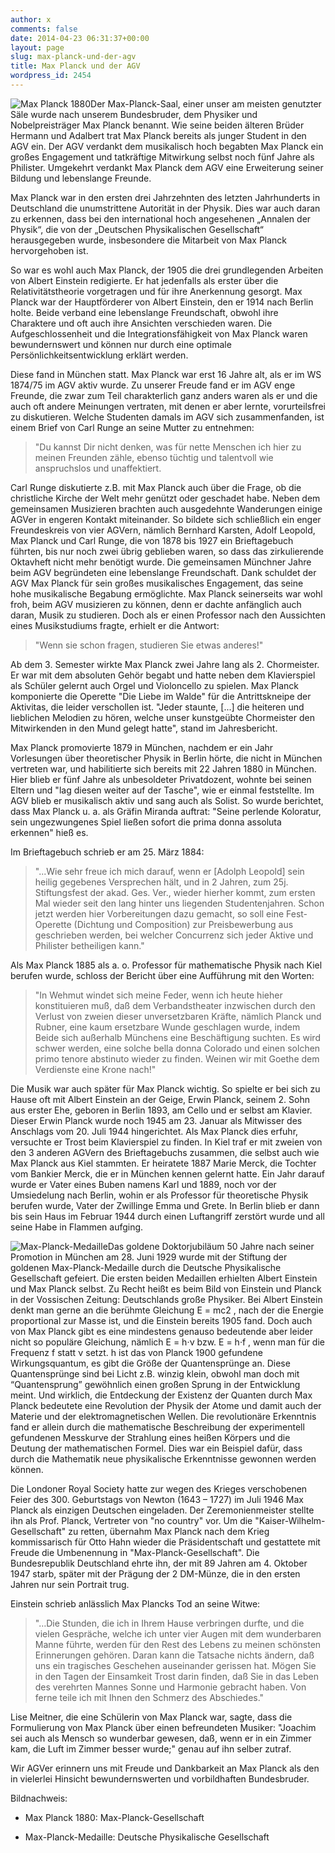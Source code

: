```yaml
---
author: x
comments: false
date: 2014-04-23 06:31:37+00:00
layout: page
slug: max-planck-und-der-agv
title: Max Planck und der AGV
wordpress_id: 2454
---
```


![Max Planck 1880](https://www.agv-muenchen.de/wp-content/uploads/2014/04/Planck-23.jpg)Der Max-Planck-Saal, einer unser am meisten genutzter Säle wurde nach unserem Bundesbruder, dem Physiker und Nobelpreisträger Max Planck benannt. Wie seine beiden älteren Brüder Hermann und Adalbert trat Max Planck bereits als junger Student in den AGV ein. Der AGV verdankt dem musikalisch hoch begabten Max Planck ein großes Engagement und tatkräftige Mitwirkung selbst noch fünf Jahre als Philister. Umgekehrt verdankt Max Planck dem AGV eine Erweiterung seiner Bildung und lebenslange Freunde.

Max Planck war in den ersten drei Jahrzehnten des letzten Jahrhunderts in Deutschland die unumstrittene Autorität in der Physik. Dies war auch daran zu erkennen, dass bei den international hoch angesehenen „Annalen der Physik“, die von der „Deutschen Physikalischen Gesellschaft“ herausgegeben wurde, insbesondere die Mitarbeit von Max Planck hervorgehoben ist.

So war es wohl auch Max Planck, der 1905 die drei grundlegenden Arbeiten von Albert Einstein redigierte. Er hat jedenfalls als erster über die Relativitätstheorie vorgetragen und für ihre Anerkennung gesorgt. Max Planck war der Hauptförderer von Albert Einstein, den er 1914 nach Berlin holte. Beide verband eine lebenslange Freundschaft, obwohl ihre Charaktere und oft auch ihre Ansichten verschieden waren. Die Aufgeschlossenheit und die Integrationsfähigkeit von Max Planck waren bewundernswert und können nur durch eine optimale Persönlichkeitsentwicklung erklärt werden.

Diese fand in München statt. Max Planck war erst 16 Jahre alt, als er im WS 1874/75 im AGV aktiv wurde. Zu unserer Freude fand er im AGV enge Freunde, die zwar zum Teil charakterlich ganz anders waren als er und die auch oft andere Meinungen vertraten, mit denen er aber lernte, vorurteilsfrei zu diskutieren. Welche Studenten damals im AGV sich zusammenfanden, ist einem Brief von Carl Runge an seine Mutter zu entnehmen:

<blockquote>"Du kannst Dir nicht denken, was für nette Menschen ich hier zu meinen Freunden zähle, ebenso tüchtig und talentvoll wie anspruchslos und unaffektiert.</blockquote>
Carl Runge diskutierte z.B. mit Max Planck auch über die Frage, ob die christliche Kirche der Welt mehr genützt oder geschadet habe. Neben dem gemeinsamen Musizieren brachten auch ausgedehnte Wanderungen einige AGVer in engeren Kontakt miteinander. So bildete sich schließlich  ein enger Freundeskreis von vier AGVern, nämlich Bernhard Karsten, Adolf Leopold, Max Planck und Carl Runge, die von 1878 bis 1927 ein Brieftagebuch führten, bis nur noch zwei übrig geblieben waren, so dass das zirkulierende Oktavheft nicht mehr benötigt wurde. Die gemeinsamen Münchner Jahre  beim AGV begründeten eine lebenslange Freundschaft.
Dank schuldet der AGV Max Planck für sein großes musikalisches Engagement, das seine hohe musikalische Begabung ermöglichte. Max Planck seinerseits war wohl froh, beim AGV musizieren zu können, denn er dachte anfänglich auch daran, Musik zu studieren. Doch als er einen Professor nach den Aussichten eines Musikstudiums fragte, erhielt er die Antwort:

<blockquote>"Wenn sie schon fragen, studieren Sie etwas anderes!"</blockquote>

Ab dem 3. Semester wirkte  Max Planck zwei Jahre lang als 2. Chormeister. Er war mit dem absoluten Gehör begabt und hatte neben dem Klavierspiel als Schüler gelernt auch Orgel und Violoncello zu spielen. Max Planck komponierte die Operette "Die Liebe im Walde" für die Antrittskneipe der Aktivitas, die leider verschollen ist.
"Jeder staunte, [...] die heiteren und lieblichen Melodien zu hören, welche unser kunstgeübte Chormeister den Mitwirkenden in den Mund gelegt hatte", stand im Jahresbericht.

Max Planck promovierte 1879 in München, nachdem er ein Jahr Vorlesungen über theoretischer Physik in Berlin hörte, die nicht in München vertreten war, und habilitierte sich bereits mit 22 Jahren 1880 in München. Hier blieb er fünf Jahre als unbesoldeter Privatdozent, wohnte bei seinen Eltern und "lag diesen weiter auf der Tasche", wie er einmal feststellte.
Im AGV blieb er musikalisch aktiv und sang auch als Solist. So wurde berichtet, dass Max Planck u. a. als Gräfin Miranda auftrat: "Seine perlende Koloratur, sein ungezwungenes Spiel ließen sofort die prima donna assoluta erkennen" hieß es.

Im Brieftagebuch schrieb er am 25. März 1884:
<blockquote>"...Wie sehr freue ich mich darauf, wenn er [Adolph Leopold] sein heilig gegebenes Versprechen hält, und in 2 Jahren, zum 25j. Stiftungsfest der akad. Ges. Ver., wieder hierher kommt, zum ersten Mal wieder seit den lang hinter uns liegenden Studentenjahren. Schon jetzt werden hier Vorbereitungen dazu gemacht, so soll eine Fest-Operette (Dichtung und Composition) zur Preisbewerbung aus geschrieben werden, bei welcher Concurrenz sich jeder Aktive und Philister betheiligen kann."</blockquote>
Als Max Planck 1885 als a. o. Professor für mathematische Physik nach Kiel berufen wurde, schloss der Bericht über eine Aufführung mit den Worten:
<blockquote>"In Wehmut windet sich meine Feder, wenn ich heute hieher konstituieren muß, daß dem Verbandstheater inzwischen durch den Verlust von zweien dieser unversetzbaren Kräfte, nämlich Planck und Rubner, eine kaum ersetzbare Wunde geschlagen wurde, indem Beide sich außerhalb Münchens eine Beschäftigung suchten. Es wird schwer werden, eine solche bella donna Colorado und einen solchen primo tenore abstinuto wieder zu finden. Weinen wir mit Goethe dem Verdienste eine Krone nach!"</blockquote>
Die Musik war auch später für Max Planck wichtig. So spielte er bei sich zu Hause oft mit Albert Einstein an der Geige, Erwin Planck, seinem 2. Sohn aus erster Ehe, geboren in Berlin 1893, am Cello und er selbst am Klavier. Dieser Erwin Planck wurde noch 1945 am 23. Januar als Mitwisser des Anschlags vom 20. Juli 1944 hingerichtet. Als Max Planck dies erfuhr, versuchte er Trost beim Klavierspiel zu finden.
In Kiel traf er mit zweien von den 3 anderen AGVern  des Brieftagebuchs zusammen, die selbst auch  wie Max Planck aus Kiel stammten. Er heiratete 1887 Marie Merck, die Tochter vom Bankier Merck, die er in München kennen gelernt hatte. Ein Jahr darauf wurde er Vater eines Buben namens Karl und 1889, noch vor der Umsiedelung nach Berlin, wohin er als Professor für theoretische Physik berufen wurde, Vater der Zwillinge Emma und Grete. In Berlin blieb er dann bis sein Haus im Februar 1944 durch einen Luftangriff zerstört wurde und all seine Habe in Flammen aufging.

![Max-Planck-Medaille](https://www.agv-muenchen.de/wp-content/uploads/2014/04/Max-Planck-Medaille_oH.gif)Das goldene Doktorjubiläum 50 Jahre nach seiner Promotion in  München am 28. Juni 1929 wurde mit der Stiftung der goldenen Max-Planck-Medaille durch die Deutsche Physikalische Gesellschaft gefeiert. Die ersten beiden Medaillen erhielten Albert Einstein und Max Planck selbst.
Zu Recht heißt es beim Bild von Einstein und Planck in der Vossischen Zeitung: Deutschlands große Physiker.
Bei Albert Einstein denkt man gerne an die berühmte Gleichung  E = mc2  , nach der die Energie proportional zur Masse ist, und die Einstein bereits 1905 fand.
Doch auch von Max Planck gibt es eine mindestens genauso bedeutende aber leider nicht so populäre Gleichung, nämlich  E = h·ν  bzw. E = h·f  , wenn man für die Frequenz f statt ν  setzt.
h ist das von Planck 1900 gefundene Wirkungsquantum, es gibt die Größe der Quantensprünge an. Diese Quantensprünge sind bei Licht z.B. winzig klein, obwohl man doch mit “Quantensprung” gewöhnlich einen großen Sprung in der Entwicklung meint. Und wirklich, die Entdeckung der Existenz der Quanten durch Max Planck bedeutete eine Revolution der Physik der Atome und damit auch der Materie und der elektromagnetischen Wellen. Die revolutionäre Erkenntnis fand er allein durch die mathematische Beschreibung der experimentell gefundenen Messkurve der Strahlung eines heißen Körpers und die Deutung der mathematischen Formel. Dies war ein Beispiel dafür, dass durch die Mathematik neue physikalische Erkenntnisse gewonnen werden können.

Die Londoner Royal Society hatte zur wegen des Krieges verschobenen Feier des 300. Geburtstags von Newton (1643 – 1727) im Juli 1946 Max Planck als einzigen Deutschen eingeladen. Der Zeremonienmeister stellte ihn als Prof. Planck, Vertreter von "no country" vor.
Um die "Kaiser-Wilhelm-Gesellschaft" zu retten, übernahm Max Planck nach dem Krieg kommissarisch für Otto Hahn wieder die Präsidentschaft und gestattete mit Freude die Umbenennung in "Max-Planck-Gesellschaft". 
Die Bundesrepublik Deutschland ehrte ihn, der mit 89 Jahren am 4. Oktober 1947 starb, später mit der Prägung der  2 DM-Münze, die in den ersten Jahren nur sein Portrait trug.

Einstein schrieb anlässlich Max Plancks Tod an seine Witwe:
<blockquote>"…Die Stunden, die ich in Ihrem Hause verbringen durfte, und die vielen Gespräche, welche ich unter vier Augen mit dem wunderbaren Manne führte, werden für den Rest des Lebens zu meinen schönsten Erinnerungen gehören. Daran kann die Tatsache nichts ändern, daß uns ein tragisches Geschehen auseinander gerissen hat.
Mögen Sie in den Tagen der Einsamkeit Trost darin finden, daß Sie in das Leben des verehrten Mannes Sonne und Harmonie gebracht haben.
Von ferne teile ich mit Ihnen den Schmerz des Abschiedes."</blockquote>
Lise Meitner, die eine Schülerin von Max Planck war, sagte, dass die Formulierung von Max Planck über einen befreundeten Musiker: "Joachim sei auch als Mensch so wunderbar gewesen, daß, wenn er in ein Zimmer kam, die Luft im Zimmer besser wurde;" genau auf ihn selber zutraf.

Wir AGVer erinnern uns mit Freude und Dankbarkeit an Max Planck als den in vielerlei Hinsicht bewundernswerten und vorbildhaften Bundesbruder.

Bildnachweis:
  * Max Planck 1880: Max-Planck-Gesellschaft

  * Max-Planck-Medaille: Deutsche Physikalische Gesellschaft
